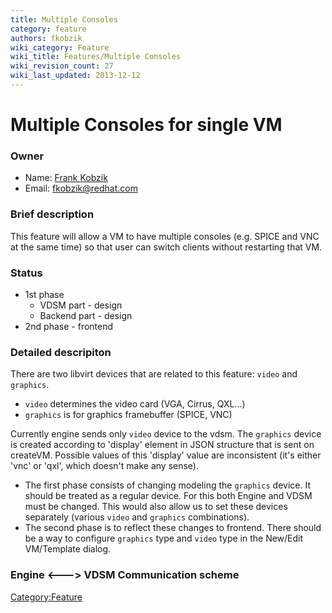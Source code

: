 ```yaml
---
title: Multiple Consoles
category: feature
authors: fkobzik
wiki_category: Feature
wiki_title: Features/Multiple Consoles
wiki_revision_count: 27
wiki_last_updated: 2013-12-12
---
```


# Multiple Consoles for single VM

### Owner

*   Name: [Frank Kobzik](User:Fkobzik)
*   Email: <fkobzik@redhat.com>

### Brief description

This feature will allow a VM to have multiple consoles (e.g. SPICE and VNC at the same time) so that user can switch clients without restarting that VM.

### Status

*   1st phase
    -   VDSM part - design
    -   Backend part - design
*   2nd phase - frontend

### Detailed descripiton

There are two libvirt devices that are related to this feature: `video` and `graphics`.

*   `video` determines the video card (VGA, Cirrus, QXL...)
*   `graphics` is for graphics framebuffer (SPICE, VNC)

Currently engine sends only `video` device to the vdsm. The `graphics` device is created according to 'display' element in JSON structure that is sent on createVM. Possible values of this 'display' value are inconsistent (it's either 'vnc' or 'qxl', which doesn't make any sense).

*   The first phase consists of changing modeling the `graphics` device. It should be treated as a regular device. For this both Engine and VDSM must be changed. This would also allow us to set these devices separately (various `video` and `graphics` combinations).
*   The second phase is to reflect these changes to frontend. There should be a way to configure `graphics` type and `video` type in the New/Edit VM/Template dialog.

### Engine <---> VDSM Communication scheme

<Category:Feature>
